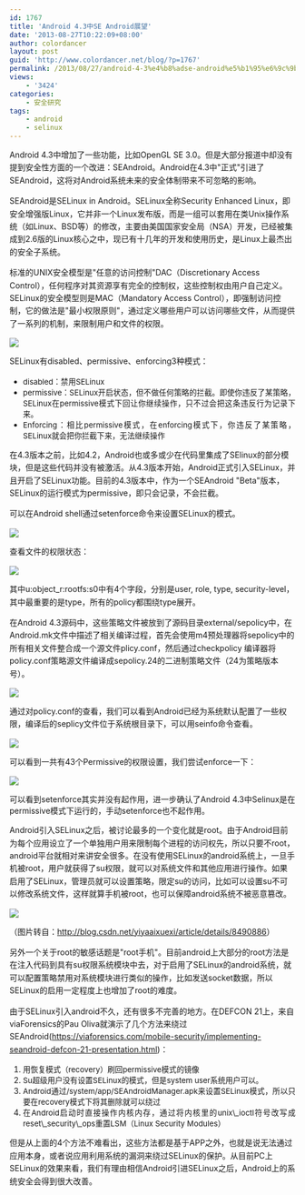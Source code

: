 ```yaml
---
id: 1767
title: 'Android 4.3中SE Android展望'
date: '2013-08-27T10:22:09+08:00'
author: colordancer
layout: post
guid: 'http://www.colordancer.net/blog/?p=1767'
permalink: /2013/08/27/android-4-3%e4%b8%adse-android%e5%b1%95%e6%9c%9b/
views:
    - '3424'
categories:
    - 安全研究
tags:
    - android
    - selinux
---
```


 <span style="line-height: 1.6em;">Android 4.3中增加了一些功能，比如OpenGL SE 3.0。但是大部分报道中却没有提到安全性方面的一个改进：SEAndroid。Android在4.3中"正式"引进了SEAndroid，这将对Android系统未来的安全体制带来不可忽略的影响。</span>

 <span style="line-height: 1.6em;">SEAndroid是SELinux in Android。SELinux全称Security Enhanced Linux，即安全增强版Linux，它并非一个Linux发布版，而是一组可以套用在类Unix操作系统（如Linux、BSD等）的修改，主要由美国国家安全局（NSA）开发，已经被集成到2.6版的Linux核心之中，现已有十几年的开发和使用历史，是Linux上最杰出的安全子系统。</span>

 <span style="line-height: 1.6em;">标准的UNIX安全模型是"任意的访问控制"DAC（Discretionary Access Control），任何程序对其资源享有完全的控制权，这些控制权由用户自己定义。SELinux的安全模型则是MAC（Mandatory Access Control），即强制访问控制，它的做法是"最小权限原则"，通过定义哪些用户可以访问哪些文件，从而提供了一系列的机制，来限制用户和文件的权限。</span>

 ![](http://www.colordancer.net/blog/wp-content/uploads/2013/08/082713_0221_1.gif)

 <span style="line-height: 1.6em;">SELinux有disabled、permissive、enforcing3种模式：</span>

- <div style="text-align: justify"> <span style="font-size:10pt">disabled：禁用SELinux</span> </div>
- <div style="text-align: justify"> <span style="font-size:10pt">permissive：SELinux开启状态，但不做任何策略的拦截。即使你违反了某策略，SELinux在permissive模式下回让你继续操作，只不过会把这条违反行为记录下来。</span> </div>
- <div style="text-align: justify"> <span style="font-size:10pt">Enforcing：相比permissive模式，在enforcing模式下，你违反了某策略，SELinux就会把你拦截下来，无法继续操作</span> </div>

 <span style="line-height: 1.6em;">在4.3版本之前，比如4.2，Android也或多或少在代码里集成了SElinux的部分模块，但是这些代码并没有被激活。从4.3版本开始，Android正式引入SELinux，并且开启了SELinux功能。目前的4.3版本中，作为一个SEAndroid "Beta"版本，SELinux的运行模式为permissive，即只会记录，不会拦截。</span>

 <span style="line-height: 1.6em;">可以在Android shell通过setenforce命令来设置SELinux的模式。</span>

 ![](http://www.colordancer.net/blog/wp-content/uploads/2013/08/082713_0221_2.png)

 <span style="line-height: 1.6em;">查看文件的权限状态：</span>

 ![](http://www.colordancer.net/blog/wp-content/uploads/2013/08/082713_0221_3.png)

 <span style="line-height: 1.6em;">其中u:object\_r:rootfs:s0中有4个字段，分别是user, role, type, security-level，其中最重要的是type，所有的policy都围绕type展开。</span>

 <span style="line-height: 1.6em;">在Android 4.3源码中，这些策略文件被放到了源码目录external/sepolicy中，在Android.mk文件中描述了相关编译过程，首先会使用m4预处理器将sepolicy中的所有相关文件整合成一个源文件plicy.conf，然后通过checkpolicy 编译器将policy.conf策略源文件编译成sepolicy.24的二进制策略文件（24为策略版本号）。</span>

 ![](http://www.colordancer.net/blog/wp-content/uploads/2013/08/082713_0221_4.png)

 <span style="line-height: 1.6em;">通过对policy.conf的查看，我们可以看到Android已经为系统默认配置了一些权限，编译后的seplicy文件位于系统根目录下，可以用seinfo命令查看。</span>

 ![](http://www.colordancer.net/blog/wp-content/uploads/2013/08/082713_0221_5.png)

 <span style="line-height: 1.6em;">可以看到一共有43个Permissive的权限设置，我们尝试enforce一下：</span>

 ![](http://www.colordancer.net/blog/wp-content/uploads/2013/08/082713_0221_6.png)

 可以看到setenforce其实并没有起作用，进一步确认了Android 4.3中Selinux是在permissive模式下运行的，手动setenforce也不起作用。

 <span style="line-height: 1.6em;">Android引入SELinux之后，被讨论最多的一个变化就是root。由于Android目前为每个应用设立了一个单独用户用来限制每个进程的访问权先，所以只要不root，android平台就相对来讲安全很多。在没有使用SELinux的android系统上，一旦手机被root，用户就获得了su权限，就可以对系统文件和其他应用进行操作。如果启用了SELinux，管理员就可以设置策略，限定su的访问，比如可以设置su不可以修改系统文件，这样就算手机被root，也可以保障android系统不被恶意篡改。</span>

 ![](http://www.colordancer.net/blog/wp-content/uploads/2013/08/082713_0221_7.png)

 <span style="line-height: 1.6em;">（图片转自：</span><http://blog.csdn.net/yiyaaixuexi/article/details/8490886><span style="line-height: 1.6em;">）</span>

 <span style="line-height: 1.6em;">另外一个关于root的敏感话题是"root手机"。目前android上大部分的root方法是在注入代码到具有su权限系统模块中去，对于启用了SELinux的android系统，就可以配置策略禁用对系统模块进行类似的操作，比如发送socket数据，所以SELinux的启用一定程度上也增加了root的难度。</span>

 <span style="line-height: 1.6em;">由于SELinux引入android不久，还有很多不完善的地方。在DEFCON 21上，来自viaForensics的Pau Oliva就演示了几个方法来绕过SEAndroid(</span><https://viaforensics.com/mobile-security/implementing-seandroid-defcon-21-presentation.html><span style="line-height: 1.6em;">)：</span>

1. <div style="text-align: justify"> <span style="font-size:10pt">用恢复模式（recovery）刷回permissive模式的镜像</span> </div>
2. <div style="text-align: justify"> <span style="font-size:10pt">Su超级用户没有设置SELinux的模式，但是system user系统用户可以。</span> </div>
3. <div style="text-align: justify"> <span style="font-size:10pt">Android通过/system/app/SEAndroidManager.apk来设置SELinux模式，所以只要在recovery模式下将其删除就可以绕过</span> </div>
4. <div style="text-align: justify"> <span style="font-size:10pt">在Android启动时直接操作内核内存，通过将内核里的unix\_ioctl符号改写成reset\_security\_ops重置LSM（Linux Security Modules）</span> </div>

 <span style="line-height: 1.6em;">但是从上面的4个方法不难看出，这些方法都是基于APP之外，也就是说无法通过应用本身，或者说应用利用系统的漏洞来绕过SELinux的保护。从目前PC上SELinux的效果来看，我们有理由相信Android引进SELinux之后，Android上的系统安全会得到很大改善。</span>